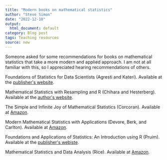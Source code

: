 ```yaml
---
title: "Modern books on mathematical statistics"
author: "Steve Simon"
date: "2022-12-10"
output:
  html_document: default
category: Blog post
tags: Teaching resources
source: new
---
```


Someone asked for some recommendations for books on mathematical statistics that take a more modern and applied approach. I am not at all familiar with this, so I appreciated hearing recommendations of others.

<!---more--->

Foundations of Statistics for Data Scientists (Agresti and Kateri). Available at the [publisher's website][agr1].

Mathematical Statistics with Resampling and R (Chihara and Hesterberg). Available at the [author's website][chi1].

The Simple and Infinite Joy of Mathematical Statistics (Corcoran). Available at [Amazon][cor1].

Modern Mathematical Statistics with Applications (Devore, Berk, and Carlton). Available at [Amazon][dev1].

Foundations and Applications of Statistics: An Introduction using R (Pruim). Available at the [publisher's webiste][pru1].

Mathematical Statistics and Data Analysis (Rice). Available at [Amazon][ric1].

[agr1]: https://www.routledge.com/Foundations-of-Statistics-for-Data-Scientists-With-R-and-Python/Agresti-Kateri/p/book/9780367748456

[chi1]: https://sites.google.com/site/chiharahesterberg/home

[cor1]: https://www.amazon.com/Simple-Infinite-Joy-Mathematical-Statistics/dp/B0BD1YPQRN/

[dev1]: https://www.amazon.com/Mathematical-Statistics-Analysis-Available-Enhanced/dp/0534399428

[pru1]: https://www.ams.org/publications/authors/books/postpub/amstext-13

[ric1]: https://www.amazon.com/Mathematical-Statistics-Analysis-Available-Enhanced/dp/0534399428
